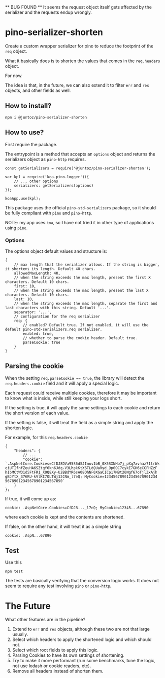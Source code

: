 ** BUG FOUND **
It seems the request object itself gets affected by the serializer and the requests endup wrongly.

# pino-serializer-shorten
Create a custom wrapper serializer for pino to reduce the footprint of the `req` object.

What it basically does is to shorten the values that comes in the `req.headers` object.

For now.

The idea is that, in the future, we can also extend it to filter `err` and `res` objects, and other fields as well.

## How to install?
```
npm i @juntoz/pino-serializer-shorten
```

## How to use?
First require the package.

The entrypoint is a method that accepts an `options` object and returns the serializers object as `pino-http` requires.

```
const getSerializers = require('@juntoz/pino-serializer-shorten');

var kpl = require('koa-pino-logger')({
    // ... other options
    serializers: getSerializers(options)
});

koaApp.use(kpl);
```

This package uses the official `pino-std-serializers` package, so it should be fully compliant with `pino` and `pino-http`.

NOTE: my app uses `koa`, so I have not tried it in other type of applications using `pino`.

### Options
The options object default values and structure is:
```
{
    // max length that the serializer allows. If the string is bigger, it shortens its length. Default 40 chars.
    allowedMaxLength: 40,
    // when the string exceeds the max length, present the first X characters. Default 10 chars.
    first: 10,
    // when the string exceeds the max length, present the last X characters. Default 10 chars.
    last: 10,
    // when the string exceeds the max length, separate the first and last characters with this string. Default '...'.
    separator: '...',
    // configuration for the req serializer
    req: {
        // enabled? Default true. If not enabled, it will use the default pino-std-serializers.req serializer.
        enabled: true,
        // whether to parse the cookie header. Default true.
        parseCookie: true
    }
}
```

## Parsing the cookie
When the setting `req.parseCookie == true`, the library will detect the `req.headers.cookie` field and it will apply a special logic.

Each request could receive multiple cookies, therefore it may be important to know what is inside, while still keeping your logs short.

If the setting is true, it will apply the same settings to each cookie and return the short version of each value.

If the setting is false, it will treat the field as a simple string and apply the shorten logic.

For example, for this `req.headers.cookie`

```
{
    "headers": {
        // ...
        "cookie": `.AspNetCore.Cookies=CfDJ8DVa95S6dSJInuv1bB_0X5SXNHo7j_pXq7xvhaz71trWk ciUTIfhfZeuHA6SZtgY6kn6Jdq-V3LhpkKtX6TLdQUaRyd_9p0OC7cykE7GH6eCCFHZzF hIbMCtW31d5FtFR1_X0Q8Xy-U2BBdYR6sA08OhNF0XGaCICp17MBt20Ngf67oTjlZxAjh gBJYtX_376RU-kVlKI7OLTWj12CNm_l7eQ; MyCookie=123456789012345678901234 56789012345678901234567890`
    }
};
```

If true, it will come up as:
```
cookie: .AspNetCore.Cookies=CfDJ8..._l7eQ; MyCookie=12345...67890
```
where each cookie is kept and the contents are shortened.

If false, on the other hand, it will treat it as a simple string
```
cookie: .AspN...67890
```
## Test
Use this
```
npm test
```
The tests are basically verifying that the conversion logic works. It does not seem to require any test involving `pino` or `pino-http`.

# The Future
What other features are in the pipeline?
1. Extend to `err` and `res` objects, although these two are not that large usually.
2. Select which headers to apply the shortened logic and which should not.
3. Select which root fields to apply this logic.
4. Parsing Cookies to have its own settings of shortening.
5. Try to make it more performant (run some benchmarks, tune the logic, not use lodash or cookie readers, etc).
6. Remove all headers instead of shorten them.

